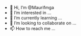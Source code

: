 - 👋 Hi, I’m @Maurifmga
- 👀 I’m interested in ...
- 🌱 I’m currently learning ...
- 💞️ I’m looking to collaborate on ...
- 📫 How to reach me ...

<!---
Maurifmga/Maurifmga is a ✨ special ✨ repository because its `README.md` (this file) appears on your GitHub profile.
You can click the Preview link to take a look at your changes.
--->
